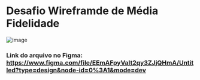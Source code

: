 # Desafio Wireframde de Média Fidelidade 
![image](https://github.com/BrayanVieira/Wireframe/assets/121869865/a26350ce-aedd-4a4d-83a6-d3ebce680fa7)

### Link do arquivo no Figma: https://www.figma.com/file/EEmAFpyVaIt2qy3ZJjQHmA/Untitled?type=design&node-id=0%3A1&mode=dev
